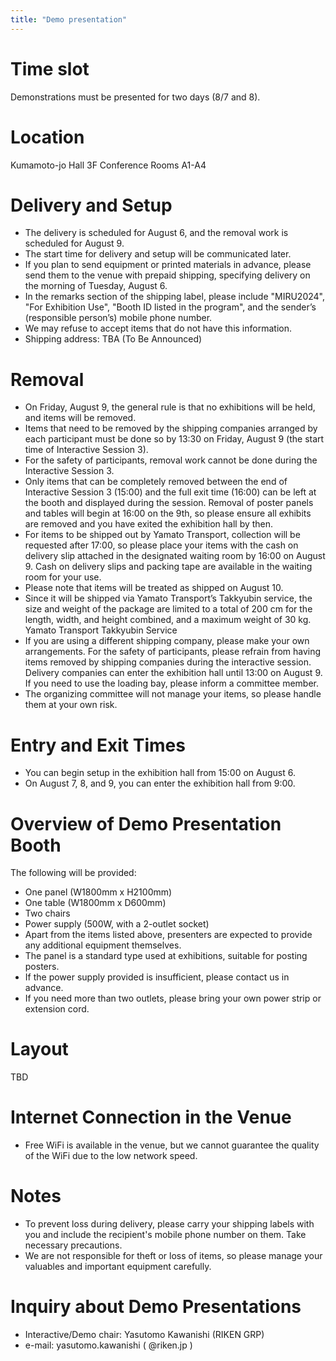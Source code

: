 ```yaml
---
title: "Demo presentation"
---
```


# Time slot

Demonstrations must be presented for two days (8/7 and 8).

# Location

Kumamoto-jo Hall 3F Conference Rooms A1-A4

# Delivery and Setup
- The delivery is scheduled for August 6, and the removal work is scheduled for August 9.
- The start time for delivery and setup will be communicated later.
- If you plan to send equipment or printed materials in advance, please send them to the venue with prepaid shipping, specifying delivery on the morning of Tuesday, August 6.
- In the remarks section of the shipping label, please include "MIRU2024", "For Exhibition Use", "Booth ID listed in the program", and the sender’s (responsible person’s) mobile phone number.
- We may refuse to accept items that do not have this information.
- Shipping address: TBA (To Be Announced)

# Removal
- On Friday, August 9, the general rule is that no exhibitions will be held, and items will be removed.
- Items that need to be removed by the shipping companies arranged by each participant must be done so by 13:30 on Friday, August 9 (the start time of Interactive Session 3).
- For the safety of participants, removal work cannot be done during the Interactive Session 3.
- Only items that can be completely removed between the end of Interactive Session 3 (15:00) and the full exit time (16:00) can be left at the booth and displayed during the session. Removal of poster panels and tables will begin at 16:00 on the 9th, so please ensure all exhibits are removed and you have exited the exhibition hall by then.
- For items to be shipped out by Yamato Transport, collection will be requested after 17:00, so please place your items with the cash on delivery slip attached in the designated waiting room by 16:00 on August 9. Cash on delivery slips and packing tape are available in the waiting room for your use.
- Please note that items will be treated as shipped on August 10.
- Since it will be shipped via Yamato Transport’s Takkyubin service, the size and weight of the package are limited to a total of 200 cm for the length, width, and height combined, and a maximum weight of 30 kg. Yamato Transport Takkyubin Service
- If you are using a different shipping company, please make your own arrangements. For the safety of participants, please refrain from having items removed by shipping companies during the interactive session. Delivery companies can enter the exhibition hall until 13:00 on August 9. If you need to use the loading bay, please inform a committee member.
- The organizing committee will not manage your items, so please handle them at your own risk.

# Entry and Exit Times
- You can begin setup in the exhibition hall from 15:00 on August 6.
- On August 7, 8, and 9, you can enter the exhibition hall from 9:00.

# Overview of Demo Presentation Booth
The following will be provided:

- One panel (W1800mm x H2100mm)
- One table (W1800mm x D600mm)
- Two chairs
- Power supply (500W, with a 2-outlet socket)
- Apart from the items listed above, presenters are expected to provide any additional equipment themselves.
- The panel is a standard type used at exhibitions, suitable for posting posters.
- If the power supply provided is insufficient, please contact us in advance.
- If you need more than two outlets, please bring your own power strip or extension cord.

# Layout
TBD

# Internet Connection in the Venue

- Free WiFi is available in the venue, but we cannot guarantee the quality of the WiFi due to the low network speed.


# Notes
- To prevent loss during delivery, please carry your shipping labels with you and include the recipient's mobile phone number on them. Take necessary precautions.
- We are not responsible for theft or loss of items, so please manage your valuables and important equipment carefully.

# Inquiry about Demo Presentations

- Interactive/Demo chair: Yasutomo Kawanishi (RIKEN GRP)
- e-mail: yasutomo.kawanishi ( @riken.jp )
